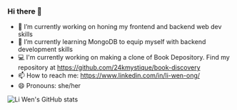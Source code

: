### Hi there 👋

- 🔭 I’m currently working on honing my frontend and backend web dev skills
- 🌱 I’m currently learning MongoDB to equip myself with backend development skills
- 💻 I'm currently working on making a clone of Book Depository. Find my repository at https://github.com/24kmystique/book-discovery
- 📫 How to reach me: https://www.linkedin.com/in/li-wen-ong/
- 😄 Pronouns: she/her

![Li Wen's GitHub stats](https://github-readme-stats.vercel.app/api?username=24kmystique&count_private=true?show_icons=true&theme=tokyonight)

